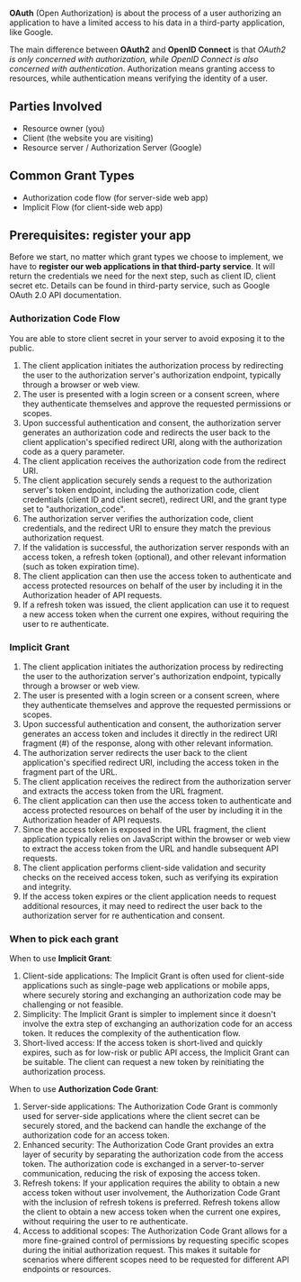 __OAuth__ (Open Authorization) is about the process of a user authorizing an application to have a limited access to his data in a third-party application, like Google.

The main difference between __OAuth2__ and __OpenID Connect__ is that *OAuth2 is only concerned with authorization, while OpenID Connect is also concerned with authentication*. Authorization means granting access to resources, while authentication means verifying the identity of a user.

## Parties Involved
- Resource owner (you)
- Client (the website you are visiting)
- Resource server / Authorization Server (Google)

## Common Grant Types
- Authorization code flow (for server-side web app)
- Implicit Flow (for client-side web app)

## Prerequisites: register your app
Before we start, no matter which grant types we choose to implement, we have to __register our web applications in that third-party service__. It will return the credentials we need for the next step, such as client ID, client secret etc. Details can be found in third-party service, such as Google OAuth 2.0 API documentation.

### Authorization Code Flow
You are able to store client secret in your server to avoid exposing it to the public.

1. The client application initiates the authorization process by redirecting the user to the authorization server's authorization endpoint, typically through a browser or web view.
2. The user is presented with a login screen or a consent screen, where they authenticate themselves and approve the requested permissions or scopes.
3. Upon successful authentication and consent, the authorization server generates an authorization code and redirects the user back to the client application's specified redirect URI, along with the authorization code as a query parameter.
4. The client application receives the authorization code from the redirect URI.
5. The client application securely sends a request to the authorization server's token endpoint, including the authorization code, client credentials (client ID and client secret), redirect URI, and the grant type set to "authorization_code".
6. The authorization server verifies the authorization code, client credentials, and the redirect URI to ensure they match the previous authorization request.
7. If the validation is successful, the authorization server responds with an access token, a refresh token (optional), and other relevant information (such as token expiration time).
8. The client application can then use the access token to authenticate and access protected resources on behalf of the user by including it in the Authorization header of API requests.
9. If a refresh token was issued, the client application can use it to request a new access token when the current one expires, without requiring the user to re authenticate.

### Implicit Grant

1. The client application initiates the authorization process by redirecting the user to the authorization server's authorization endpoint, typically through a browser or web view.
2. The user is presented with a login screen or a consent screen, where they authenticate themselves and approve the requested permissions or scopes.
3. Upon successful authentication and consent, the authorization server generates an access token and includes it directly in the redirect URI fragment (#) of the response, along with other relevant information.
4. The authorization server redirects the user back to the client application's specified redirect URI, including the access token in the fragment part of the URL.
5. The client application receives the redirect from the authorization server and extracts the access token from the URL fragment.
6. The client application can then use the access token to authenticate and access protected resources on behalf of the user by including it in the Authorization header of API requests.
7. Since the access token is exposed in the URL fragment, the client application typically relies on JavaScript within the browser or web view to extract the access token from the URL and handle subsequent API requests.
8. The client application performs client-side validation and security checks on the received access token, such as verifying its expiration and integrity.
9. If the access token expires or the client application needs to request additional resources, it may need to redirect the user back to the authorization server for re authentication and consent.

### When to pick each grant
When to use __Implicit Grant__:

1. Client-side applications: The Implicit Grant is often used for client-side applications such as single-page web applications or mobile apps, where securely storing and exchanging an authorization code may be challenging or not feasible.
2. Simplicity: The Implicit Grant is simpler to implement since it doesn't involve the extra step of exchanging an authorization code for an access token. It reduces the complexity of the authentication flow.
3. Short-lived access: If the access token is short-lived and quickly expires, such as for low-risk or public API access, the Implicit Grant can be suitable. The client can request a new token by reinitiating the authorization process.

When to use __Authorization Code Grant__:
1. Server-side applications: The Authorization Code Grant is commonly used for server-side applications where the client secret can be securely stored, and the backend can handle the exchange of the authorization code for an access token.
2. Enhanced security: The Authorization Code Grant provides an extra layer of security by separating the authorization code from the access token. The authorization code is exchanged in a server-to-server communication, reducing the risk of exposing the access token.
3. Refresh tokens: If your application requires the ability to obtain a new access token without user involvement, the Authorization Code Grant with the inclusion of refresh tokens is preferred. Refresh tokens allow the client to obtain a new access token when the current one expires, without requiring the user to re authenticate.
4. Access to additional scopes: The Authorization Code Grant allows for a more fine-grained control of permissions by requesting specific scopes during the initial authorization request. This makes it suitable for scenarios where different scopes need to be requested for different API endpoints or resources.







